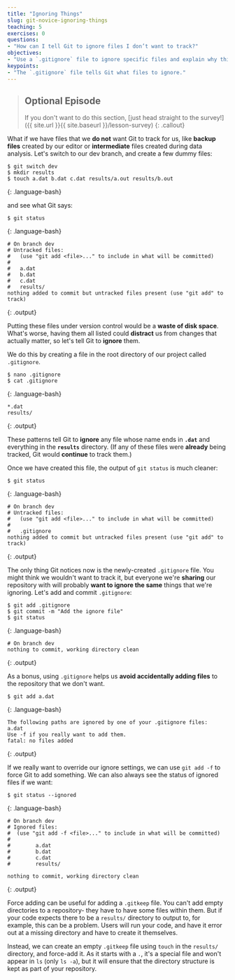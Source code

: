 ```yaml
---
title: "Ignoring Things"
slug: git-novice-ignoring-things
teaching: 5
exercises: 0
questions:
- "How can I tell Git to ignore files I don’t want to track?"
objectives:
- "Use a `.gitignore` file to ignore specific files and explain why this is useful."
keypoints:
- "The `.gitignore` file tells Git what files to ignore."
---
```


> ## Optional Episode
> 
> If you don't want to do this section, [just head straight to the survey!]({{ site.url }}{{ site.baseurl }}/lesson-survey)
{: .callout}

What if we have files that we **do not** want Git to track for us,
like **backup files** created by our editor
or **intermediate** files created during data analysis.
Let's switch to our dev branch, and create a few dummy files:

~~~
$ git switch dev
$ mkdir results
$ touch a.dat b.dat c.dat results/a.out results/b.out
~~~
{: .language-bash}

and see what Git says:

~~~
$ git status
~~~
{: .language-bash}

~~~
# On branch dev
# Untracked files:
#   (use "git add <file>..." to include in what will be committed)
#
#	a.dat
#	b.dat
#	c.dat
#	results/
nothing added to commit but untracked files present (use "git add" to track)
~~~
{: .output}

Putting these files under version control would be a **waste of disk space**.
What's worse,
having them all listed could **distract** us from changes that actually matter,
so let's tell Git to **ignore** them.

We do this by creating a file in the root directory of our project called `.gitignore`.

~~~
$ nano .gitignore
$ cat .gitignore
~~~
{: .language-bash}

~~~
*.dat
results/
~~~
{: .output}

These patterns tell Git to **ignore** any file whose name ends in **`.dat`**
and everything in the **`results`** directory.
(If any of these files were **already** being tracked,
Git would **continue** to track them.)

Once we have created this file,
the output of `git status` is much cleaner:

~~~
$ git status
~~~
{: .language-bash}

~~~
# On branch dev
# Untracked files:
#   (use "git add <file>..." to include in what will be committed)
#
#	.gitignore
nothing added to commit but untracked files present (use "git add" to track)
~~~
{: .output}

The only thing Git notices now is the newly-created `.gitignore` file.
You might think we wouldn't want to track it,
but everyone we're **sharing** our repository with will probably **want to ignore
the same** things that we're ignoring.
Let's add and commit `.gitignore`:

~~~
$ git add .gitignore
$ git commit -m "Add the ignore file"
$ git status
~~~
{: .language-bash}

~~~
# On branch dev
nothing to commit, working directory clean
~~~
{: .output}

As a bonus,
using `.gitignore` helps us **avoid accidentally adding files** to the repository that we don't want.

~~~
$ git add a.dat
~~~
{: .language-bash}

~~~
The following paths are ignored by one of your .gitignore files:
a.dat
Use -f if you really want to add them.
fatal: no files added
~~~
{: .output}

If we really want to override our ignore settings,
we can use `git add -f` to force Git to add something.
We can also always see the status of ignored files if we want:

~~~
$ git status --ignored
~~~
{: .language-bash}

~~~
# On branch dev
# Ignored files:
#  (use "git add -f <file>..." to include in what will be committed)
#
#        a.dat
#        b.dat
#        c.dat
#        results/

nothing to commit, working directory clean
~~~
{: .output}

Force adding can be useful for adding a `.gitkeep` file. You can't add empty directories to a repository- they have to have some files within them. But if your code expects there to be a `results/` directory to output to, for example, this can be a problem. Users will run your code, and have it error out at a missing directory and have to create it themselves.

Instead, we can create an empty `.gitkeep` file using `touch` in the `results/` directory, and force-add it. As it starts with a `.`, it's a special file and won't appear in `ls` (only `ls -a`), but it will ensure that the directory structure is kept as part of your repository.
